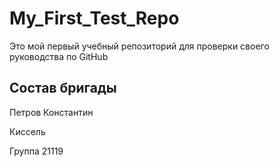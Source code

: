 # My_First_Test_Repo
Это мой первый учебный репозиторий для проверки своего руководства по GitHub

## Состав бригады
Петров Константин 

Киссель 

Группа 21119

